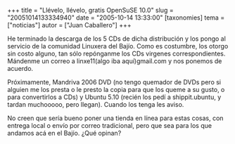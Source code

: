 +++
title = "Llévelo, llévelo, gratis OpenSuSE 10.0"
slug = "20051014133334940"
date = "2005-10-14 13:33:00"
[taxonomies]
tema = ["noticias"]
autor = ["Juan Caballero"]
+++

He terminado la descarga de los 5 CDs de dicha distribución y los pongo
al servicio de la comunidad Linuxera del Bajío. Como es costumbre, los
otorgo sin costo alguno, tan sólo repónganme los CDs virgenes
correspondientes. Mándenme un correo a linxe11(algo iba aquí)gmail.com y
nos ponemos de acuerdo.

<!-- more -->
Próximamente, Mandriva 2006 DVD (no tengo quemador de DVDs pero si
alguien me los presta o le presto la copia para que los queme a su
gusto, o para convertirlos a CDs) y Ubuntu 5.10 (recién los pedí a
shippit.ubuntu, y tardan muchooooo, pero llegan). Cuando los tenga les
aviso.

No creen que sería bueno poner una tienda en línea para estas cosas, con
entrega local o envío por correo tradicional, pero que sea para los que
andamos acá en el Bajío. ¿Qué opinan?

